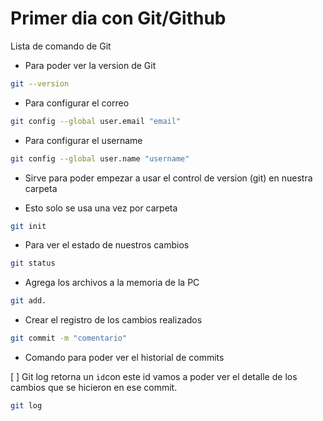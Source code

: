 # Primer dia con Git/Github

Lista de comando de Git

* Para poder ver la version de Git

```bash
git --version
```
* Para configurar el correo

```bash
git config --global user.email "email"
```

* Para configurar el username

```bash
git config --global user.name "username"
```


* Sirve para poder empezar a usar el control de version (git) en nuestra carpeta

* Esto solo se usa una vez por carpeta

```bash
git init
```

* Para ver el estado de nuestros cambios

```bash
git status
```

* Agrega los archivos a la memoria de la PC 

```bash
git add.
```

* Crear el registro de los cambios realizados

```bash
git commit -m "comentario"
```

* Comando para poder ver el historial de commits

[ ] Git log retorna un `id`con este id vamos a poder ver el detalle de los cambios que se hicieron en ese commit.

```bash
git log
```






